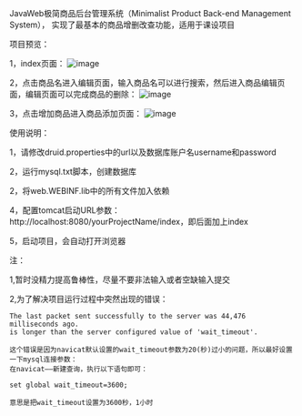 JavaWeb极简商品后台管理系统（Minimalist Product Back-end Management System）， 实现了最基本的商品增删改查功能，适用于课设项目

项目预览：

1，index页面：
![image](https://github.com/Pluto365/MPM_System/assets/69197910/de18384b-a372-4e8a-8d53-6567cbc89e00)



2，点击商品名进入编辑页面，输入商品名可以进行搜索，然后进入商品编辑页面，编辑页面可以完成商品的删除：
![image](https://github.com/Pluto365/MPM_System/assets/69197910/3c797288-f0cd-49ff-bb0b-829991a6d5c7)



3，点击增加商品进入商品添加页面：
![image](https://github.com/Pluto365/MPM_System/assets/69197910/d0c537d3-ad6f-4bd2-be2f-92af7a03a224)







使用说明：

1，请修改druid.properties中的url以及数据库账户名username和password

2，运行mysql.txt脚本，创建数据库

2，将web.WEBINF.lib中的所有文件加入依赖

4，配置tomcat启动URL参数：http://localhost:8080/yourProjectName/index，即后面加上index

5，启动项目，会自动打开浏览器


注：

1,暂时没精力提高鲁棒性，尽量不要非法输入或者空缺输入提交

2,为了解决项目运行过程中突然出现的错误：

    The last packet sent successfully to the server was 44,476 milliseconds ago.
    is longer than the server configured value of 'wait_timeout'.

    这个错误是因为navicat默认设置的wait_timeout参数为20(秒)过小的问题，所以最好设置一下mysql连接参数：
    在navicat——新建查询，执行以下语句即可：

    set global wait_timeout=3600;

    意思是把wait_timeout设置为3600秒，1小时














